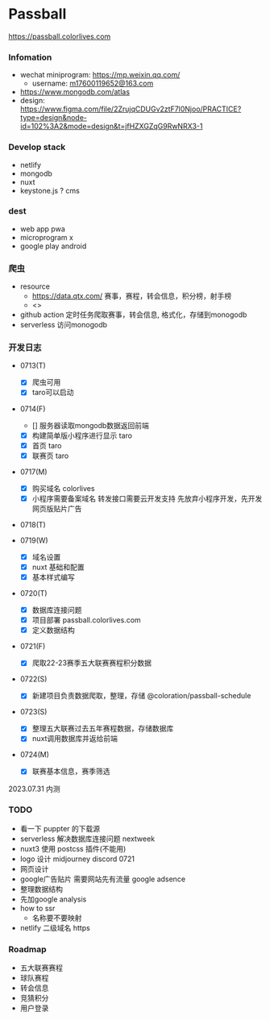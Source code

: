 # Passball

<https://passball.colorlives.com>

### Infomation

- wechat miniprogram: <https://mp.weixin.qq.com/>
  - username: m17600119652@163.com
- <https://www.mongodb.com/atlas> 
- design: <https://www.figma.com/file/2ZrujqCDUGv2ztF7l0Njoo/PRACTICE?type=design&node-id=102%3A2&mode=design&t=jfHZXGZqG9RwNRX3-1>

### Develop stack

- netlify
- mongodb
- nuxt
- keystone.js ? cms


### dest

- web app pwa 
- microprogram x
- google play android


### 爬虫

- resource
  - <https://data.qtx.com/> 赛事，赛程，转会信息，积分榜，射手榜
  - <>
- github action 定时任务爬取赛事，转会信息, 格式化，存储到monogodb
- serverless 访问monogodb






### 开发日志


- 0713(T)
  - [x] 爬虫可用
  - [x] taro可以启动

- 0714(F) 
  - [] 服务器读取mongodb数据返回前端
  - [x] 构建简单版小程序进行显示 taro
  - [x] 首页 taro
  - [x] 联赛页 taro

- 0717(M)
  - [x] 购买域名 colorlives
  - [x] 小程序需要备案域名 转发接口需要云开发支持 先放弃小程序开发，先开发网页版贴片广告

- 0718(T)

- 0719(W)
  - [x] 域名设置
  - [x] nuxt 基础和配置
  - [x] 基本样式编写

- 0720(T)
  - [x] 数据库连接问题
  - [x] 项目部署 passball.colorlives.com
  - [x] 定义数据结构

- 0721(F)
  - [x] 爬取22-23赛季五大联赛赛程积分数据

- 0722(S)
  - [x] 新建项目负责数据爬取，整理，存储 @coloration/passball-schedule

- 0723(S)
  - [x] 整理五大联赛过去五年赛程数据，存储数据库
  - [x] nuxt调用数据库并返给前端

- 0724(M)
  - [x] 联赛基本信息，赛季筛选






2023.07.31 内测

### TODO 


- 看一下 puppter 的下载源
- serverless 解决数据库连接问题 nextweek
- nuxt3 使用 postcss 插件(不能用)
- logo 设计 midjourney discord 0721
- 网页设计
- google广告贴片
  需要网站先有流量 google adsence
- 整理数据结构
- 先加google analysis
- how to ssr
  - 名称要不要映射
- netlify 二级域名 https


### Roadmap



- 五大联赛赛程
- 球队赛程
- 转会信息
- 竞猜积分
- 用户登录




